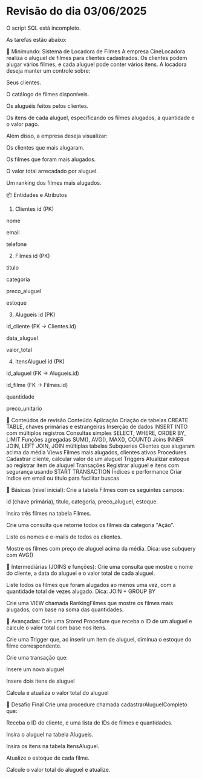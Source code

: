 # Revisão do dia 03/06/2025
O script SQL está incompleto.

As tarefas estão abaixo:

🧠 Minimundo: Sistema de Locadora de Filmes
A empresa CineLocadora realiza o aluguel de filmes para clientes cadastrados. Os clientes podem alugar vários filmes, e cada aluguel pode conter vários itens. A locadora deseja manter um controle sobre:

Seus clientes.

O catálogo de filmes disponíveis.

Os aluguéis feitos pelos clientes.

Os itens de cada aluguel, especificando os filmes alugados, a quantidade e o valor pago.

Além disso, a empresa deseja visualizar:

Os clientes que mais alugaram.

Os filmes que foram mais alugados.

O valor total arrecadado por aluguel.

Um ranking dos filmes mais alugados.

📦 Entidades e Atributos
1. Clientes
id (PK)

nome

email

telefone

2. Filmes
id (PK)

titulo

categoria

preco_aluguel

estoque

3. Alugueis
id (PK)

id_cliente (FK → Clientes.id)

data_aluguel

valor_total

4. ItensAluguel
id (PK)

id_aluguel (FK → Alugueis.id)

id_filme (FK → Filmes.id)

quantidade

preco_unitario

📌 Conteúdos de revisão
Conteúdo	Aplicação
Criação de tabelas	CREATE TABLE, chaves primárias e estrangeiras
Inserção de dados	INSERT INTO com múltiplos registros
Consultas simples	SELECT, WHERE, ORDER BY, LIMIT
Funções agregadas	SUM(), AVG(), MAX(), COUNT()
Joins	INNER JOIN, LEFT JOIN, JOIN múltiplas tabelas
Subqueries	Clientes que alugaram acima da média
Views	Filmes mais alugados, clientes ativos
Procedures	Cadastrar cliente, calcular valor de um aluguel
Triggers	Atualizar estoque ao registrar item de aluguel
Transações	Registrar aluguel e itens com segurança usando START TRANSACTION
Índices e performance	Criar índice em email ou titulo para facilitar buscas


🔹 Básicas (nível inicial):
Crie a tabela Filmes com os seguintes campos:

id (chave primária), titulo, categoria, preco_aluguel, estoque.

Insira três filmes na tabela Filmes.

Crie uma consulta que retorne todos os filmes da categoria "Ação".

Liste os nomes e e-mails de todos os clientes.

Mostre os filmes com preço de aluguel acima da média.
Dica: use subquery com AVG()

🔹 Intermediárias (JOINS e funções):
Crie uma consulta que mostre o nome do cliente, a data do aluguel e o valor total de cada aluguel.

Liste todos os filmes que foram alugados ao menos uma vez, com a quantidade total de vezes alugado.
Dica: JOIN + GROUP BY

Crie uma VIEW chamada RankingFilmes que mostre os filmes mais alugados, com base na soma das quantidades.

🔹 Avançadas:
Crie uma Stored Procedure que receba o ID de um aluguel e calcule o valor total com base nos itens.

Crie uma Trigger que, ao inserir um item de aluguel, diminua o estoque do filme correspondente.

Crie uma transação que:

Insere um novo aluguel

Insere dois itens de aluguel

Calcula e atualiza o valor total do aluguel

🧩 Desafio Final
Crie uma procedure chamada cadastrarAluguelCompleto que:

Receba o ID do cliente, e uma lista de IDs de filmes e quantidades.

Insira o aluguel na tabela Alugueis.

Insira os itens na tabela ItensAluguel.

Atualize o estoque de cada filme.

Calcule o valor total do aluguel e atualize.
